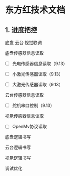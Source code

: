 # 东方红技术文档

## 1. 进度把控

底盘 云台 视觉联调

底盘传感器信息读取

- [ ] 光电传感器信息读取（9.13）

- [ ] 小激光传感器读取（9.13）

- [ ] 大激光传感器读取（9.13）

云台传感器信息读取

- [ ] 舵机串口控制（9.13）

视觉传感器信息读取

- [ ] OpenMv协议读取



底盘逻辑书写

云台逻辑书写

视觉逻辑书写



调试优化
